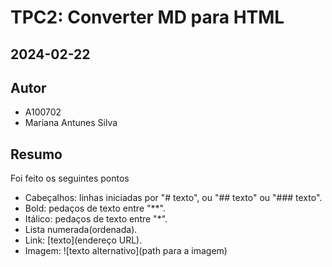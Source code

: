 # TPC2: Converter MD para HTML
## 2024-02-22

## Autor

- A100702
- Mariana Antunes Silva

## Resumo
Foi feito os seguintes pontos
- Cabeçalhos: linhas iniciadas por "# texto", ou "## texto" ou "### texto".
- Bold: pedaços de texto entre "**".
- Itálico: pedaços de texto entre "*".
- Lista numerada(ordenada).
- Link: [texto](endereço URL).
- Imagem: ![texto alternativo](path para a imagem)

